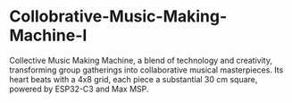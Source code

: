 # Collobrative-Music-Making-Machine-I
Collective Music Making Machine, a blend of technology and creativity, transforming group gatherings into collaborative musical masterpieces. Its heart beats with a 4x8 grid, each piece a substantial 30 cm square, powered by ESP32-C3 and Max MSP.  
